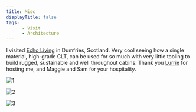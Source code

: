 ```yaml
---
title: Misc
displayTitle: false
tags: 
      - Visit
      - Architecture 
---
```


I visited [Echo Living](https://www.echoliving.co.uk/) in Dumfries, Scotland. Very cool seeing how a single material, high-grade CLT, can be used for so much with very little tooling to build rugged, sustainable and well throughout cabins. Thank you [Lurrie](https://laurenceveitch.com/) for hosting me, and Maggie and Sam for your hospitality.

![1](https://d2w9rnfcy7mm78.cloudfront.net/13972170/original_a2a549e981c3474ffbe29e491fe4bb1f.jpg?1636887588?bc=0)

![2](https://d2w9rnfcy7mm78.cloudfront.net/13928218/original_489a592c2b0b1382243317435f61723c.jpg?1636579651?bc=0)

![3](https://d2w9rnfcy7mm78.cloudfront.net/13928214/original_e5356a8bfa42d5f129c740a4704be583.jpg?1636579647?bc=0)

